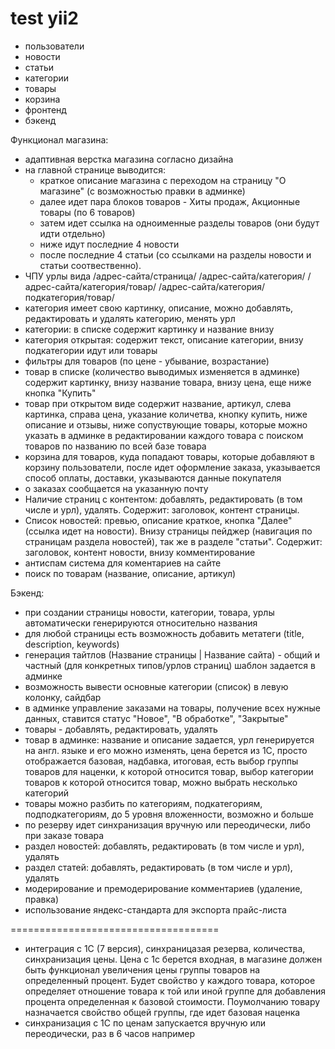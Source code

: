 test yii2
============================

- пользователи
- новости
- статьи
- категории
- товары
- корзина
- фронтенд
- бэкенд



Функционал магазина:
- адаптивная верстка магазина согласно дизайна
- на главной странице выводится:
  * краткое описание магазина с переходом на страницу "О магазине" (с возможностью правки в админке)
  * далее идет пара блоков товаров - Хиты продаж, Акционные товары (по 6 товаров)
  * затем идет ссылка на одноименные разделы товаров (они будут идти отдельно)
  * ниже идут последние 4 новости
  * после последние 4 статьи (cо ссылками на разделы новости и статьи соотвественно).
- ЧПУ урлы вида
  /адрес-сайта/страница/
  /адрес-сайта/категория/
  /адрес-сайта/категория/товар/
  /адрес-сайта/категория/подкатегория/товар/
- категория имеет свою картинку, описание, можно добавлять, редактировать и удалять категорию, менять урл
- категории: в списке содержит картинку и название внизу
- категория открытая: содержит текст, описание категории, внизу подкатегории идут или товары
- фильтры для товаров (по цене - убывание, возрастание)
- товар в списке (количество выводимых изменяется в админке) содержит картинку, внизу название товара, внизу цена, еще ниже кнопка "Купить"
- товар при открытом виде содержит название, артикул, слева картинка, справа цена, указание количетва, кнопку купить, ниже описание и отзывы, ниже сопуствующие товары, которые можно указать в админке в редактировании каждого товара с поиском товаров по названию по всей базе товара
- корзина для товаров, куда попадают товары, которые добавляют в корзину пользователи, после идет оформление заказа, указывается способ оплаты, доставки, указываются данные покупателя
- о заказах сообщается на указанную почту
- Наличие страниц с контентом: добавлять, редактировать (в том числе и урл), удалять. Содержит: заголовок, контент страницы.
- Список новостей: превью, описание краткое, кнопка "Далее" (ссылка идет на новости). Внизу страницы пейджер (навигация по страницам раздела новостей), так же в разделе "статьи". Содержит: заголовок, контент новости, внизу комментирование
- антиспам система для коментариев на сайте
- поиск по товарам (название, описание, артикул)

Бэкенд:
- при создании страницы новости, категории, товара, урлы автоматически генерируются относительно названия
- для любой страницы есть возможность добавить метатеги (title, description, keywords)
- генерация тайтлов (Название страницы | Название сайта) - общий и частный (для конкретных типов/урлов страниц) шаблон задается в админке
- возможность вывести основные категории (список) в левую колонку, сайдбар
- в админке управление заказами на товары, получение всех нужные данных, ставится статус "Новое", "В обработке", "Закрытые"
- товары - добавлять, редактировать, удалять
- товар в админке: название и описание задается, урл генерируется на англ. языке и его можно изменять, цена берется из 1C, просто отображается базовая, надбавка, итоговая, есть выбор группы товаров для наценки, к которой относится товар, выбор категории товаров к которой относится товар, можно выбрать несколько категорий
- товары можно разбить по категориям, подкатегориям, подподкатегориям, до 5 уровня вложенности, возможно и больше
- по резерву идет синхранизация вручную или переодически, либо при заказе товара
- раздел новостей: добавлять, редактировать (в том числе и урл), удалять
- раздел статей: добавлять, редактировать (в том числе и урл), удалять
- модерирование и премодерирование комментариев (удаление, правка)
- использование яндекс-стандарта для экспорта прайс-листа

====================================

- интеграция с 1С (7 версия), синхраницазая резерва, количества, синхранизация цены. Цена с 1с берется входная, в магазине должен быть функционал увеличения цены группы товаров на определенный процент. Будет свойство у каждого товара, которое определяет отношение товара к той или иной группе для добавления процента определенная к базовой стоимости. Поумолчанию товару назначается свойство общей группы, где идет базовая наценка
- синхранизация с 1С по ценам запускается вручную или переодически, раз в 6 часов например